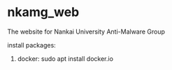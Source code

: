 # nkamg_web
The website for Nankai University Anti-Malware Group

install packages:
1. docker: sudo apt install docker.io
